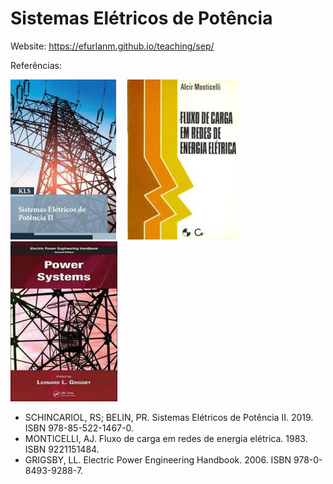 # Sistemas Elétricos de Potência

Website: <https://efurlanm.github.io/teaching/sep/>

Referências:

![](img/schincariol.jpg)&emsp;
![](img/monticelli.jpg)&emsp;
![](img/grigsby.jpg)

- SCHINCARIOL, RS; BELIN, PR. Sistemas Elétricos de Potência II. 2019. ISBN 978-85-522-1467-0.
- MONTICELLI, AJ. Fluxo de carga em redes de energia elétrica. 1983. ISBN 9221151484.
- GRIGSBY, LL. Electric Power Engineering Handbook. 2006. ISBN 978-0-8493-9288-7.
